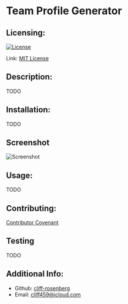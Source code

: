 # Team Profile Generator

## Licensing:

[![License](https://img.shields.io/badge/license-MIT-green)](./LICENSE)

Link: [MIT License](https://opensource.org/licenses/MIT)

## Description:
  TODO
  
## Installation:
  TODO

## Screenshot

![Screenshot]()

## Usage:
  TODO

## Contributing:
  [Contributor Covenant](https://www.contributor-covenant.org/)

## Testing
  TODO

## Additional Info:
- Github: [cliff-rosenberg](https://github.com/cliff-rosenberg)
- Email: cliff459@icloud.com
